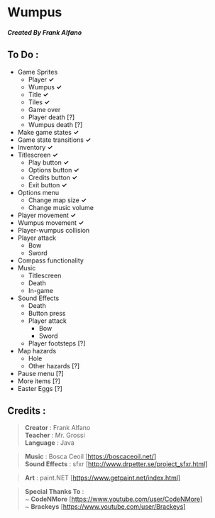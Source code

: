 # Wumpus

##### Created By Frank Alfano

## To Do :
- Game Sprites
  - Player **✓**
  - Wumpus **✓**
  - Title **✓**
  - Tiles **✓**
  - Game over
  - Player death [?]
  - Wumpus death [?]
- Make game states **✓**
- Game state transitions **✓**
- Inventory **✓**
- Titlescreen **✓**
  - Play button **✓**
  - Options button **✓**
  - Credits button **✓**
  - Exit button **✓**
- Options menu
  - Change map size **✓**
  - Change music volume
- Player movement **✓**
- Wumpus movement **✓**
- Player-wumpus collision
- Player attack
  - Bow
  - Sword
- Compass functionality
- Music
  - Titlescreen
  - Death
  - In-game
- Sound Effects
  - Death
  - Button press
  - Player attack
    - Bow
    - Sword
  - Player footsteps [?]
- Map hazards
  - Hole
  - Other hazards [?]
- Pause menu [?]
- More items [?]
- Easter Eggs [?]

## Credits :
> **Creator** : Frank Alfano  
> **Teacher** : Mr. Grossi  
> **Language** : Java

> **Music** : Bosca Ceoil [https://boscaceoil.net/]  
> **Sound Effects** : sfxr [http://www.drpetter.se/project_sfxr.html]

> **Art** : paint.NET [https://www.getpaint.net/index.html]

> **Special Thanks To** :  
> ~ **CodeNMore** [https://www.youtube.com/user/CodeNMore]  
> ~ **Brackeys** [https://www.youtube.com/user/Brackeys]
